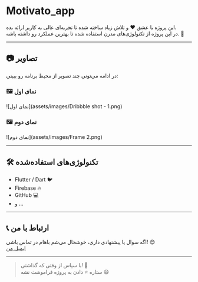 # Motivato_app
 
این پروژه با عشق ❤️ و تلاش زیاد ساخته شده تا تجربه‌ای عالی به کاربر ارائه بده.  
در این پروژه از تکنولوژی‌های مدرن استفاده شده تا بهترین عملکرد رو داشته باشه. 🚀

---

## 📷 تصاویر

در ادامه می‌تونی چند تصویر از محیط برنامه رو ببینی:

### 🖼️ نمای اول

![نمای اول](assets/images/Dribbble shot - 1.png)

### 🖼️ نمای دوم

![نمای دوم](assets/images/Frame 2.png)

---

## 🛠️ تکنولوژی‌های استفاده‌شده

- Flutter / Dart 🐦
- Firebase 🔥
- GitHub 💻
- و ...

---

## 📞 ارتباط با من

اگه سوال یا پیشنهادی داری، خوشحال می‌شم باهام در تماس باشی! 😊  
[ایمیل من](mailto:example@email.com)

---

> با سپاس از وقتی که گذاشتی! 🌟  
> ستاره ⭐ دادن به پروژه فراموشت نشه 😄
